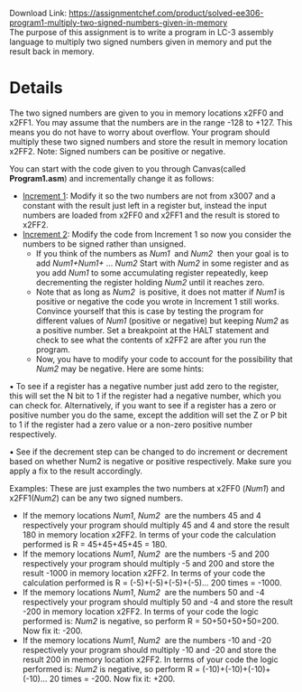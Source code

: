 Download Link: https://assignmentchef.com/product/solved-ee306-program1-multiply-two-signed-numbers-given-in-memory
<br>
The purpose of this assignment is to write a program in LC-3 assembly language to multiply two signed numbers given in memory and put the result back in memory.

<h1>Details</h1>

The two signed numbers are given to you in memory locations x2FF0 and x2FF1. You may assume that the numbers are in the range -128 to +127. This means you do not have to worry about overflow. Your program should multiply these two signed numbers and store the result in memory location x2FF2. Note: Signed numbers can be positive or negative.

You can start with the code given to you through Canvas(called ​<strong>Program1.asm</strong>​) and incrementally change it as follows:

<ul>

 <li><u>Increment 1</u>​: Modify it so the two numbers are not from x3007 and a constant with the result just left in a register but, instead the input numbers are loaded from x2FF0 and x2FF1 and the result is stored to x2FF2.</li>

 <li><u>Increment 2</u>:​ Modify the code from Increment 1 so now you consider the numbers to be signed rather than unsigned.

  <ul>

   <li>If you think of the numbers as <em>Num1 </em>​ ​and <em>Num2 </em>​ ​then your goal is to add <em>Num1+Num1+</em>​ … ​<em>Num2</em>​ Start with ​<em>Num2 </em>​in some register and as you add ​<em>Num1 </em>​to some accumulating register repeatedly, keep decrementing the register holding ​<em>Num2 </em>​until it reaches zero.</li>

   <li>Note that as long as <em>Num2 </em>​ ​is positive, it does not matter if ​<em>Num1 </em>​is positive or negative the code you wrote in Increment 1 still works. Convince yourself that this is case by testing the program for different values of ​<em>Num1 </em>​(positive or negative) but keeping <em>Num2 </em>​as a positive number. Set a breakpoint at the HALT statement and check to see what the contents of x2FF2 are after you run the program.</li>

   <li>Now, you have to modify your code to account for the possibility that ​<em>Num2 </em>​may be negative. Here are some hints:</li>

  </ul></li>

</ul>

&#x25aa; To see if a register has a negative number just add zero to the register, this will set the N bit to 1 if the register had a negative number, which you can check for. Alternatively, if you want to see if a register has a zero or positive number you do the same, except the addition will set the Z or P bit to 1 if the register had a zero value or a non-zero positive number respectively.

&#x25aa; See if the decrement step can be changed to do increment or decrement based on whether Num2 is negative or positive respectively.  Make sure you apply a fix to the result accordingly.

Examples: These are just examples the two numbers at x2FF0 (​<em>Num1</em>​) and x2FF1(​<em>Num2</em>​) can be any two signed numbers.

<ul>

 <li>If the memory locations ​<em>Num1</em>​, <em>Num2 </em>​ ​are the numbers 45 and 4 respectively your program should multiply 45 and 4 and store the result 180 in memory location x2FF2. In terms of your code the calculation performed is R = 45+45+45+45 = 180.</li>

 <li>If the memory locations ​<em>Num1</em>​, <em>Num2 </em>​ ​are the numbers -5 and 200 respectively your program should multiply -5 and 200 and store the result -1000 in memory location x2FF2. In terms of your code the calculation performed is R = (-5)+(-5)+(-5)+(-5)… 200 times = -1000.</li>

 <li>If the memory locations ​<em>Num1</em>​, <em>Num2 </em>​ ​are the numbers 50 and -4 respectively your program should multiply 50 and -4 and store the result -200 in memory location x2FF2. In terms of your code the logic performed is: ​<em>Num2 </em>​is negative, so perform R = 50+50+50+50=200. Now fix it: -200.</li>

 <li>If the memory locations ​<em>Num1</em>​, <em>Num2 </em>​ ​are the numbers -10 and -20 respectively your program should multiply -10 and -20 and store the result 200 in memory location x2FF2. In terms of your code the logic performed is: ​<em>Num2 </em>​is negative, so perform R = (-10)+(-10)+(-10)+(-10)… 20 times = -200. Now fix it: +200.</li>

</ul>
